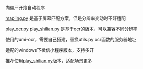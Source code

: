 向僵尸开炮自动程序

[mapiing.py](mapiing.py) 是基于屏幕匹配方案，但是分辨率变动时不好适配

[play_ocr.py](play_ocr.py) [play_shilian.py](play_shilian.py) 是基于ocr的版本，可以兼容不同分辨率

使用的umi-ocr，需要自己搭建，替换utils.py ocr函数的服务器地址

适配的windows下微信小程序版本，支持多开

推荐使用[play_shilian.py](play_shilian.py)版本，适配场景更多